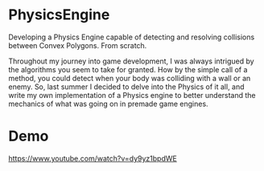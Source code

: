 # PhysicsEngine
Developing a Physics Engine capable of detecting and resolving collisions between Convex Polygons. From scratch.

Throughout my journey into game development, I was always intrigued by the algorithms you seem to take for granted. How by the simple call of a method, you could detect when your body was colliding with a wall or an enemy. 
So, last summer I decided to delve into the Physics of it all, and write my own implementation of a Physics engine to better understand the mechanics of what was going on in premade game engines.

# Demo
https://www.youtube.com/watch?v=dy9yz1bpdWE
